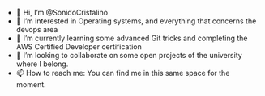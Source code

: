 - 👋 Hi, I’m @SonidoCristalino
- 👀 I’m interested in Operating systems, and everything that concerns the devops area
- 🌱 I’m currently learning some advanced Git tricks and completing the AWS Certified Developer certification
- 💞️ I’m looking to collaborate on some open projects of the university where I belong.
- 📫 How to reach me: You can find me in this same space for the moment.

<!---
SonidoCristalino/SonidoCristalino is a ✨ special ✨ repository because its `README.md` (this file) appears on your GitHub profile.
You can click the Preview link to take a look at your changes.
--->
